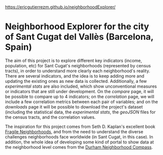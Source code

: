 https://ericgutierrezm.github.io/neighborhoodExplorer/

# Neighborhood Explorer for the city of Sant Cugat del Vallès (Barcelona, Spain)

The aim of this project is to explore different key indicators (income, population, etc) for Sant Cugat's neighborhoods (represented by census tracts), in order to understand more clearly each neighborhood's reality. There are several indicators, and the idea is to keep adding more and updating the existing ones as new data is collected. Additionally, a few _experimental stats_ are also included, which show unconventional measures or indicators that are still under development. On the _compare_ page, it will be possible to compare up to 4 indicators; on the _correlation_ page, we will include a few correlation metrics between each pair of variables; and on the _downloads_ page it will be possible to download the project's dataset (including the statistical data, the _experimental stats_, the _geoJSON_ files for the census tracts, and the correlation values.

The inspiration for this project comes from Seth D. Kaplan's excellent book [Fragile Neighborhoods](https://sethkaplan.org/fragile-neighborhoods/), and from the need to understand the diverse challenges neighborhoods face worldwide (in Sant Cugat, in this case). In addition, the whole idea of developing some kind of portal to show data at the neighborhood level comes from the [Durham Neighborhood Compass](https://compass.durhamnc.gov/en/).
